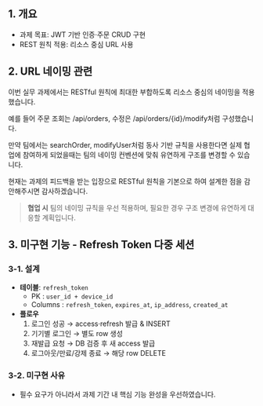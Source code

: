 ## 1. 개요
- 과제 목표: JWT 기반 인증·주문 CRUD 구현
- REST 원칙 적용: 리소스 중심 URL 사용

## 2. URL 네이밍 관련
이번 실무 과제에서는 RESTful 원칙에 최대한 부합하도록 리소스 중심의 네이밍을 적용했습니다.

예를 들어 주문 조회는 /api/orders, 수정은 /api/orders/{id}/modify처럼 구성했습니다.

만약 팀에서는 searchOrder, modifyUser처럼 동사 기반 규칙을 사용한다면 
실제 협업에 참여하게 되었을때는 팀의 네이밍 컨벤션에 맞춰 유연하게 구조를 변경할 수 있습니다.

현재는 과제의 피드백을 받는 입장으로 RESTful 원칙을 기본으로 하여 설계한 점을 감안해주시면 감사하겠습니다.
> **협업 시** 팀의 네이밍 규칙을 우선 적용하며, 필요한 경우 구조 변경에 유연하게 대응할 계획입니다.

## 3. 미구현 기능 - Refresh Token 다중 세션
### 3-1. 설계
- **테이블**: `refresh_token`  
  - PK : `user_id + device_id`
  - Columns : `refresh_token`, `expires_at`, `ip_address`, `created_at`
- **플로우**
  1. 로그인 성공 → access·refresh 발급 & INSERT
  2. 기기별 로그인 → 별도 row 생성
  3. 재발급 요청 → DB 검증 후 새 access 발급
  4. 로그아웃/만료/강제 종료 → 해당 row DELETE

### 3-2. 미구현 사유
- 필수 요구가 아니라서 과제 기간 내 핵심 기능 완성을 우선하였습니다.
